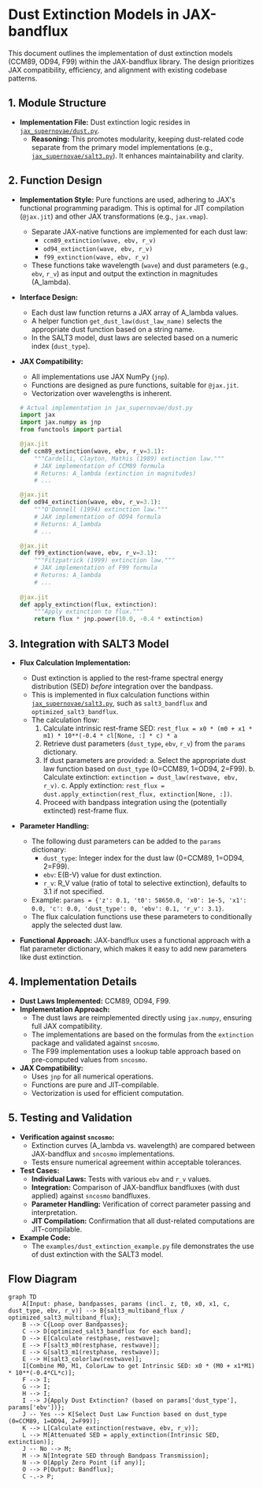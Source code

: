 # Dust Extinction Models in JAX-bandflux

This document outlines the implementation of dust extinction models (CCM89, OD94, F99) within the JAX-bandflux library. The design prioritizes JAX compatibility, efficiency, and alignment with existing codebase patterns.

## 1. Module Structure

-   **Implementation File:** Dust extinction logic resides in [`jax_supernovae/dust.py`](../jax_supernovae/dust.py).
    -   **Reasoning:** This promotes modularity, keeping dust-related code separate from the primary model implementations (e.g., [`jax_supernovae/salt3.py`](../jax_supernovae/salt3.py)). It enhances maintainability and clarity.

## 2. Function Design

-   **Implementation Style:** Pure functions are used, adhering to JAX's functional programming paradigm. This is optimal for JIT compilation (`@jax.jit`) and other JAX transformations (e.g., `jax.vmap`).
    -   Separate JAX-native functions are implemented for each dust law:
        -   `ccm89_extinction(wave, ebv, r_v)`
        -   `od94_extinction(wave, ebv, r_v)`
        -   `f99_extinction(wave, ebv, r_v)`
    -   These functions take wavelength (`wave`) and dust parameters (e.g., `ebv`, `r_v`) as input and output the extinction in magnitudes (A_lambda).

-   **Interface Design:**
    -   Each dust law function returns a JAX array of A_lambda values.
    -   A helper function `get_dust_law(dust_law_name)` selects the appropriate dust function based on a string name.
    -   In the SALT3 model, dust laws are selected based on a numeric index (`dust_type`).

-   **JAX Compatibility:**
    -   All implementations use JAX NumPy (`jnp`).
    -   Functions are designed as pure functions, suitable for `@jax.jit`.
    -   Vectorization over wavelengths is inherent.

    ```python
    # Actual implementation in jax_supernovae/dust.py
    import jax
    import jax.numpy as jnp
    from functools import partial

    @jax.jit
    def ccm89_extinction(wave, ebv, r_v=3.1):
        """Cardelli, Clayton, Mathis (1989) extinction law."""
        # JAX implementation of CCM89 formula
        # Returns: A_lambda (extinction in magnitudes)
        # ...

    @jax.jit
    def od94_extinction(wave, ebv, r_v=3.1):
        """O'Donnell (1994) extinction law."""
        # JAX implementation of OD94 formula
        # Returns: A_lambda
        # ...

    @jax.jit
    def f99_extinction(wave, ebv, r_v=3.1):
        """Fitzpatrick (1999) extinction law."""
        # JAX implementation of F99 formula
        # Returns: A_lambda
        # ...
        
    @jax.jit
    def apply_extinction(flux, extinction):
        """Apply extinction to flux."""
        return flux * jnp.power(10.0, -0.4 * extinction)
    ```

## 3. Integration with SALT3 Model

-   **Flux Calculation Implementation:**
    -   Dust extinction is applied to the rest-frame spectral energy distribution (SED) *before* integration over the bandpass.
    -   This is implemented in flux calculation functions within [`jax_supernovae/salt3.py`](../jax_supernovae/salt3.py), such as `salt3_bandflux` and `optimized_salt3_bandflux`.
    -   The calculation flow:
        1.  Calculate intrinsic rest-frame SED: `rest_flux = x0 * (m0 + x1 * m1) * 10**(-0.4 * cl[None, :] * c) * a`
        2.  Retrieve dust parameters (`dust_type`, `ebv`, `r_v`) from the `params` dictionary.
        3.  If dust parameters are provided:
            a.  Select the appropriate dust law function based on `dust_type` (0=CCM89, 1=OD94, 2=F99).
            b.  Calculate extinction: `extinction = dust_law(restwave, ebv, r_v)`.
            c.  Apply extinction: `rest_flux = dust.apply_extinction(rest_flux, extinction[None, :])`.
        4.  Proceed with bandpass integration using the (potentially extincted) rest-frame flux.

-   **Parameter Handling:**
    -   The following dust parameters can be added to the `params` dictionary:
        -   `dust_type`: Integer index for the dust law (0=CCM89, 1=OD94, 2=F99).
        -   `ebv`: E(B-V) value for dust extinction.
        -   `r_v`: R_V value (ratio of total to selective extinction), defaults to 3.1 if not specified.
    -   Example: `params = {'z': 0.1, 't0': 58650.0, 'x0': 1e-5, 'x1': 0.0, 'c': 0.0, 'dust_type': 0, 'ebv': 0.1, 'r_v': 3.1}`.
    -   The flux calculation functions use these parameters to conditionally apply the selected dust law.

-   **Functional Approach:** JAX-bandflux uses a functional approach with a flat parameter dictionary, which makes it easy to add new parameters like dust extinction.

## 4. Implementation Details

-   **Dust Laws Implemented:** CCM89, OD94, F99.
-   **Implementation Approach:**
    -   The dust laws are reimplemented directly using `jax.numpy`, ensuring full JAX compatibility.
    -   The implementations are based on the formulas from the `extinction` package and validated against `sncosmo`.
    -   The F99 implementation uses a lookup table approach based on pre-computed values from `sncosmo`.
-   **JAX Compatibility:**
    -   Uses `jnp` for all numerical operations.
    -   Functions are pure and JIT-compilable.
    -   Vectorization is used for efficient computation.

## 5. Testing and Validation

-   **Verification against `sncosmo`:**
    -   Extinction curves (A_lambda vs. wavelength) are compared between JAX-bandflux and `sncosmo` implementations.
    -   Tests ensure numerical agreement within acceptable tolerances.
-   **Test Cases:**
    -   **Individual Laws:** Tests with various `ebv` and `r_v` values.
    -   **Integration:** Comparison of JAX-bandflux bandfluxes (with dust applied) against `sncosmo` bandfluxes.
    -   **Parameter Handling:** Verification of correct parameter passing and interpretation.
    -   **JIT Compilation:** Confirmation that all dust-related computations are JIT-compilable.
-   **Example Code:**
    -   The `examples/dust_extinction_example.py` file demonstrates the use of dust extinction with the SALT3 model.

## Flow Diagram

```mermaid
graph TD
    A[Input: phase, bandpasses, params (incl. z, t0, x0, x1, c, dust_type, ebv, r_v)] --> B{salt3_multiband_flux / optimized_salt3_multiband_flux};
    B --> C{Loop over Bandpasses};
    C --> D[optimized_salt3_bandflux for each band];
    D --> E[Calculate restphase, restwave];
    E --> F[salt3_m0(restphase, restwave)];
    E --> G[salt3_m1(restphase, restwave)];
    E --> H[salt3_colorlaw(restwave)];
    I[Combine M0, M1, ColorLaw to get Intrinsic SED: x0 * (M0 + x1*M1) * 10**(-0.4*CL*c)];
    F --> I;
    G --> I;
    H --> I;
    I --> J{Apply Dust Extinction? (based on params['dust_type'], params['ebv'])};
    J -- Yes --> K[Select Dust Law Function based on dust_type (0=CCM89, 1=OD94, 2=F99)];
    K --> L[Calculate extinction(restwave, ebv, r_v)];
    L --> M[Attenuated SED = apply_extinction(Intrinsic SED, extinction)];
    J -- No --> M;
    M --> N[Integrate SED through Bandpass Transmission];
    N --> O[Apply Zero Point (if any)];
    O --> P[Output: Bandflux];
    C -.-> P;